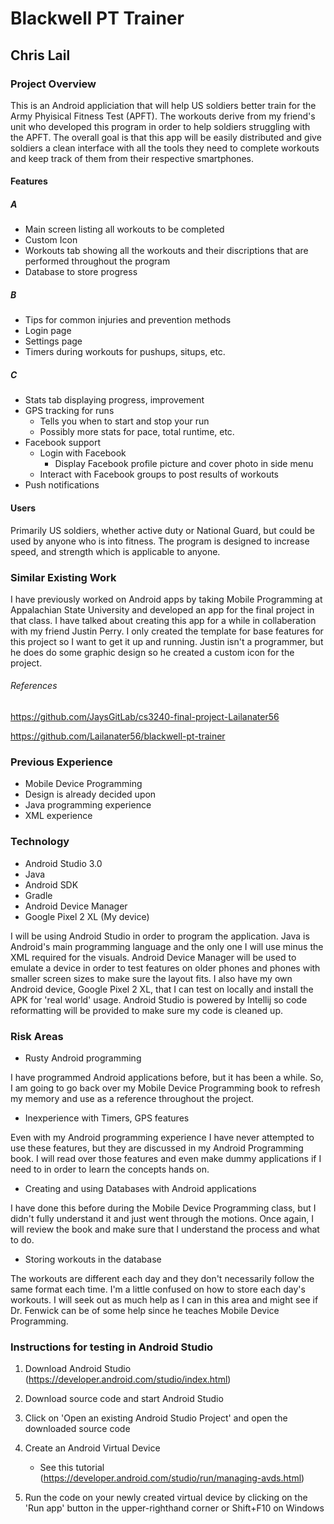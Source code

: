 # Blackwell PT Trainer
## Chris Lail

### Project Overview

This is an Android appliciation that will help US soldiers better train for the Army Phyisical Fitness Test (APFT). The workouts derive from my friend's unit who developed this program in order to help soldiers struggling with the APFT. The overall goal is that this app will be easily distributed and give soldiers a clean interface with all the tools they need to complete workouts and keep track of them from their respective smartphones.

#### Features

##### A
* Main screen listing all workouts to be completed
* Custom Icon
* Workouts tab showing all the workouts and their discriptions that are performed throughout the program
* Database to store progress

##### B
* Tips for common injuries and prevention methods
* Login page
* Settings page
* Timers during workouts for pushups, situps, etc.

##### C
* Stats tab displaying progress, improvement
* GPS tracking for runs
  * Tells you when to start and stop your run
  * Possibly more stats for pace, total runtime, etc.
* Facebook support
  * Login with Facebook
    * Display Facebook profile picture and cover photo in side menu
  * Interact with Facebook groups to post results of workouts
* Push notifications

#### Users
Primarily US soldiers, whether active duty or National Guard, but could be used by anyone who is into fitness. The program is designed to increase speed, and strength which is applicable to anyone. 

### Similar Existing Work
I have previously worked on Android apps by taking Mobile Programming at Appalachian State University and developed an app for the final project in that class. I have talked about creating this app for a while in collaberation with my friend Justin Perry. I only created the template for base features for this project so I want to get it up and running. Justin isn't a programmer, but he does do some graphic design so he created a custom icon for the project.

###### References
https://github.com/JaysGitLab/cs3240-final-project-Lailanater56

https://github.com/Lailanater56/blackwell-pt-trainer

### Previous Experience
* Mobile Device Programming
* Design is already decided upon
* Java programming experience
* XML experience

### Technology
* Android Studio 3.0
* Java
* Android SDK
* Gradle
* Android Device Manager
* Google Pixel 2 XL (My device)

I will be using Android Studio in order to program the application. Java is Android's main programming language and the only one I will use minus the XML required for the visuals. Android Device Manager will be used to emulate a device in order to test features on older phones and phones with smaller screen sizes to make sure the layout fits. I also have my own Android device, Google Pixel 2 XL, that I can test on locally and install the APK for 'real world' usage. Android Studio is powered by Intellij so code reformatting will be provided to make sure my code is cleaned up.

### Risk Areas
* Rusty Android programming

I have programmed Android applications before, but it has been a while. So, I am going to go back over my Mobile Device Programming book to refresh my memory and use as a reference throughout the project.

* Inexperience with Timers, GPS features

Even with my Android programming experience I have never attempted to use these features, but they are discussed in my Android Programming book. I will read over those features and even make dummy applications if I need to in order to learn the concepts hands on.

* Creating and using Databases with Android applications

I have done this before during the Mobile Device Programming class, but I didn't fully understand it and just went through the motions. Once again, I will review the book and make sure that I understand the process and what to do.

* Storing workouts in the database

The workouts are different each day and they don't necessarily follow the same format each time. I'm a little confused on how to store each day's workouts. I will seek out as much help as I can in this area and might see if Dr. Fenwick can be of some help since he teaches Mobile Device Programming.

### Instructions for testing in Android Studio
1. Download Android Studio (https://developer.android.com/studio/index.html)

2. Download source code and start Android Studio

3. Click on 'Open an existing Android Studio Project' and open the downloaded source code

4. Create an Android Virtual Device
   * See this tutorial (https://developer.android.com/studio/run/managing-avds.html)
 
5. Run the code on your newly created virtual device by clicking on the 'Run app' button in the upper-righthand corner or Shift+F10 on Windows
